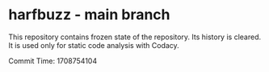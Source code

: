 # harfbuzz - main branch

This repository contains frozen state of the repository.
Its history is cleared. It is used only for static code
analysis with Codacy.

Commit Time: 1708754104